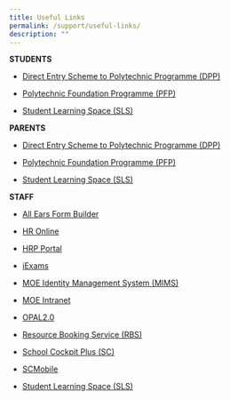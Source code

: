 ```yaml
---
title: Useful Links
permalink: /support/useful-links/
description: ""
---
```

**STUDENTS**

*   [Direct Entry Scheme to Polytechnic Programme (DPP)](https://www.ite.edu.sg/apply-for-ITE-courses/dpp)
    
*   [Polytechnic Foundation Programme (PFP)](https://pfp.polytechnic.edu.sg/PFP/index.html)
    
*   [Student Learning Space (SLS)](https://www.learning.moe.edu.sg/)
    

  

**PARENTS**

*   [Direct Entry Scheme to Polytechnic Programme (DPP)](https://www.ite.edu.sg/apply-for-ITE-courses/dpp)
    
*   [Polytechnic Foundation Programme (PFP)](https://pfp.polytechnic.edu.sg/PFP/index.html)
    
*   [Student Learning Space (SLS)](https://www.learning.moe.edu.sg/)
    

  

**STAFF**

*   [All Ears Form Builder](https://forms.moe.edu.sg/)
    
*   [HR Online](https://intranet.moe.gov.sg/hronline/)
    
*   [HRP Portal](https://www.hrp.gov.sg/)
    
*   [iExams](https://iexams.seab.gov.sg/login)
    
*   [MOE Identity Management System (MIMS)](http://portal.mims.moe.gov.sg/)
    
*   [MOE Intranet](https://intranet.moe.gov.sg/)
    
*   [OPAL2.0](https://www.opal2.moe.edu.sg/app/learner)
    
*   [Resource Booking Service (RBS)](https://rbs.avero-tech.com/)
    
*   [School Cockpit Plus (SC)](https://schoolcockpit.moe.gov.sg/CP/scapp/security)
    
*   [SCMobile](http://scmobile.moe.edu.sg/)
    
*   [Student Learning Space (SLS)](http://learning.moe.edu.sg/)